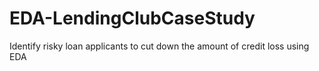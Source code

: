 # EDA-LendingClubCaseStudy
Identify risky loan applicants to cut down the amount of credit loss using EDA
